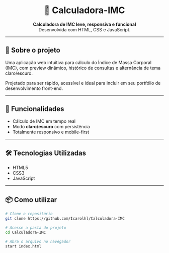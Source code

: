 <h1 align="center">🧮 Calculadora-IMC</h1>

<p align="center">
  <strong>Calculadora de IMC leve, responsiva e funcional</strong><br>
  Desenvolvida com HTML, CSS e JavaScript.
</p>

---

## 📌 Sobre o projeto

Uma aplicação web intuitiva para cálculo do Índice de Massa Corporal (IMC), com preview dinâmico, histórico de consultas e alternância de tema claro/escuro.

Projetado para ser rápido, acessível e ideal para incluir em seu portfólio de desenvolvimento front-end.

---

## 🚀 Funcionalidades

- Cálculo de IMC em tempo real
- Modo **claro/escuro** com persistência
- Totalmente responsivo e mobile-first

---

## 🛠️ Tecnologias Utilizadas

- HTML5 
- CSS3
- JavaScript
---

## 📦 Como utilizar

```bash
# Clone o repositório
git clone https://github.com/Icarolhl/Calculadora-IMC

# Acesse a pasta do projeto
cd Calculadora-IMC

# Abra o arquivo no navegador
start index.html

